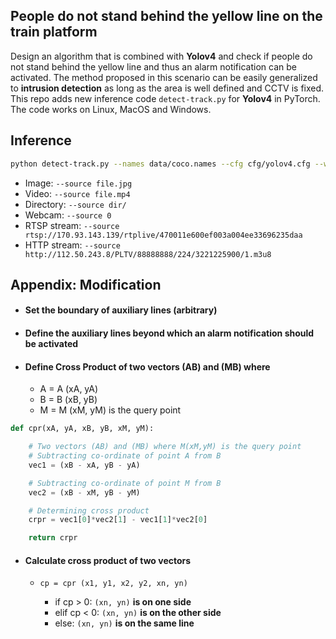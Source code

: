 
## People do not stand behind the yellow line on the train platform

Design an algorithm that is combined with **Yolov4** and check if people do not stand behind the yellow line and thus an alarm notification can be activated. The method proposed in this scenario can be easily generalized to **intrusion detection** as long as the area is well defined and CCTV is fixed. This repo adds new inference code `detect-track.py` for **Yolov4** in PyTorch. The code works on Linux, MacOS and Windows.

## Inference

```bash
python detect-track.py --names data/coco.names --cfg cfg/yolov4.cfg --weights yolov4.weights --img-size 608 --conf-thres 0.4 --iou-thres 0.6 --source CDS32-1300-1400cut3.mp4 --view-img
```

- Image:  `--source file.jpg`
- Video:  `--source file.mp4`
- Directory:  `--source dir/`
- Webcam:  `--source 0`
- RTSP stream:  `--source rtsp://170.93.143.139/rtplive/470011e600ef003a004ee33696235daa`
- HTTP stream:  `--source http://112.50.243.8/PLTV/88888888/224/3221225900/1.m3u8`

## Appendix: Modification

- #### Set the boundary of auxiliary lines (arbitrary)
- #### Define the auxiliary lines beyond which an alarm notification should be activated
- #### Define Cross Product of two vectors (AB) and (MB) where

    * A = A (xA, yA)
    * B = B (xB, yB)
    * M = M (xM, yM) is the query point

```python    
def cpr(xA, yA, xB, yB, xM, yM):

    # Two vectors (AB) and (MB) where M(xM,yM) is the query point
    # Subtracting co-ordinate of point A from B
    vec1 = (xB - xA, yB - yA)

    # Subtracting co-ordinate of point M from B
    vec2 = (xB - xM, yB - yM)

    # Determining cross product
    crpr = vec1[0]*vec2[1] - vec1[1]*vec2[0]

    return crpr
```

- #### Calculate cross product of two vectors
    
    * `cp = cpr (x1, y1, x2, y2, xn, yn)`

      * if cp > 0:   `(xn, yn)` **is on one side**
      * elif cp < 0: `(xn, yn)` **is on the other side**
      * else:        `(xn, yn)` **is on the same line**




